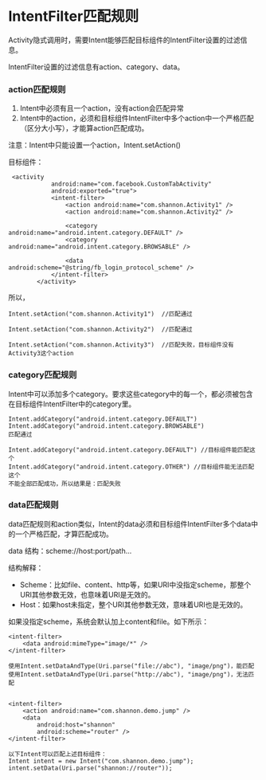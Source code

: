 # IntentFilter匹配规则

Activity隐式调用时，需要Intent能够匹配目标组件的IntentFilter设置的过滤信息。

IntentFilter设置的过滤信息有action、category、data。

### action匹配规则

1. Intent中必须有且一个action，没有action会匹配异常
2. Intent中的action，必须和目标组件IntentFilter中多个action中一个严格匹配（区分大小写），才能算action匹配成功。

注意：Intent中只能设置一个action，Intent.setAction()

目标组件：

```
 <activity
            android:name="com.facebook.CustomTabActivity"
            android:exported="true">
            <intent-filter>
                <action android:name="com.shannon.Activity1" />
                <action android:name="com.shannon.Activity2" />

                <category android:name="android.intent.category.DEFAULT" />
                <category android:name="android.intent.category.BROWSABLE" />

                <data android:scheme="@string/fb_login_protocol_scheme" />
            </intent-filter>
        </activity>

```

所以，

```
Intent.setAction("com.shannon.Activity1")  //匹配通过

Intent.setAction("com.shannon.Activity2")  //匹配通过

Intent.setAction("com.shannon.Activity3")  //匹配失败，目标组件没有Activity3这个action
```

### category匹配规则

Intent中可以添加多个category。要求这些category中的每一个，都必须被包含在目标组件IntentFilter中的category里。


```
Intent.addCategory("android.intent.category.DEFAULT")
Intent.addCategory("android.intent.category.BROWSABLE")
匹配通过

Intent.addCategory("android.intent.category.DEFAULT") //目标组件能匹配这个
Intent.addCategory("android.intent.category.OTHER") //目标组件能无法匹配这个
不能全部匹配成功，所以结果是：匹配失败
```

### data匹配规则

data匹配规则和action类似，Intent的data必须和目标组件IntentFilter多个data中的一个严格匹配，才算匹配成功。

data 结构：scheme://host:port/path...

结构解释：

* Scheme：比如file、content、http等，如果URI中没指定scheme，那整个URI其他参数无效，也意味着URI是无效的。
* Host：如果host未指定，整个URI其他参数无效，意味着URI也是无效的。


如果没指定scheme，系统会默认加上content和file。如下所示：

```
<intent-filter>
    <data android:mimeType="image/*" />
</intent-filter>

使用Intent.setDataAndType(Uri.parse("file://abc"), "image/png")，能匹配
使用Intent.setDataAndType(Uri.parse("http://abc"), "image/png")，无法匹配

```


```

<intent-filter>
    <action android:name="com.shannon.demo.jump" />
    <data
        android:host="shannon"
        android:scheme="router" />
</intent-filter>

以下Intent可以匹配上述目标组件：
Intent intent = new Intent("com.shannon.demo.jump");
intent.setData(Uri.parse("shannon://router"));
```







